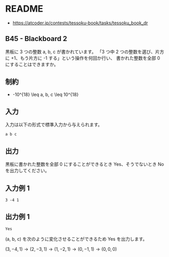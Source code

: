 # README
- <https://atcoder.jp/contests/tessoku-book/tasks/tessoku_book_dr>
## B45 - Blackboard 2
黒板に 3 つの整数 a, b, c が書かれています。
「3 つ中 2 つの整数を選び、片方に +1、もう片方に -1 する」という操作を何回か行い、
書かれた整数を全部 0 にすることはできますか。
## 制約
* -10^{18} \leq a, b, c \leq 10^{18}
## 入力
入力は以下の形式で標準入力から与えられます。

```
a b c
```
## 出力
黒板に書かれた整数を全部 0 にすることができるとき Yes、そうでないとき No を出力してください。
## 入力例 1
```
3 -4 1
```
## 出力例 1
```
Yes
```

(a, b, c) を次のように変化させることができるため Yes を出力します。

$(3, -4, 1) \rightarrow (2, -3, 1) \rightarrow (1, -2, 1) \rightarrow (0, -1, 1) \rightarrow (0, 0, 0)$
